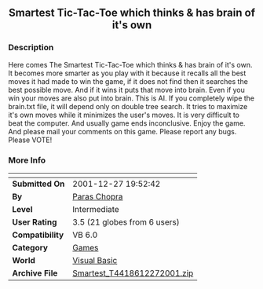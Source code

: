 ﻿<div align="center">

## Smartest Tic\-Tac\-Toe which thinks & has brain of it's own


</div>

### Description

Here comes The Smartest Tic-Tac-Toe which thinks & has brain of it's own. It becomes more smarter as you play with it because it recalls all the best moves it had made to win the game, if it does not find then it searches the best possible move. And if it wins it puts that move into brain. Even if you win your moves are also put into brain. This is AI. If you completely wipe the brain.txt file, it will depend only on double tree search. It tries to maximize it's own moves while it minimizes the user's moves. It is very difficult to beat the computer. And usually game ends inconclusive. Enjoy the game. And please mail your comments on this game. Please report any bugs. Please VOTE!
 
### More Info
 


<span>             |<span>
---                |---
**Submitted On**   |2001-12-27 19:52:42
**By**             |[Paras Chopra](https://github.com/Planet-Source-Code/PSCIndex/blob/master/ByAuthor/paras-chopra.md)
**Level**          |Intermediate
**User Rating**    |3.5 (21 globes from 6 users)
**Compatibility**  |VB 6\.0
**Category**       |[Games](https://github.com/Planet-Source-Code/PSCIndex/blob/master/ByCategory/games__1-38.md)
**World**          |[Visual Basic](https://github.com/Planet-Source-Code/PSCIndex/blob/master/ByWorld/visual-basic.md)
**Archive File**   |[Smartest\_T4418612272001\.zip](https://github.com/Planet-Source-Code/paras-chopra-smartest-tic-tac-toe-which-thinks-has-brain-of-it-s-own__1-30155/archive/master.zip)








